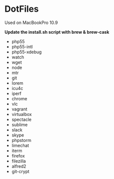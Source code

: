 # DotFiles

Used on MacBookPro 10.9

**Update the install.sh script with brew & brew-cask**

* php55
* php55-intl
* php55-xdebug
* watch
* wget
* node
* mtr
* git
* lorem
* icu4c
* iperf
* chrome
* vlc
* vagrant
* virtualbox
* spectacle
* sublime
* slack
* skype
* phpstorm
* limechat
* iterm
* firefox
* filezilla
* alfred2
* git-crypt
